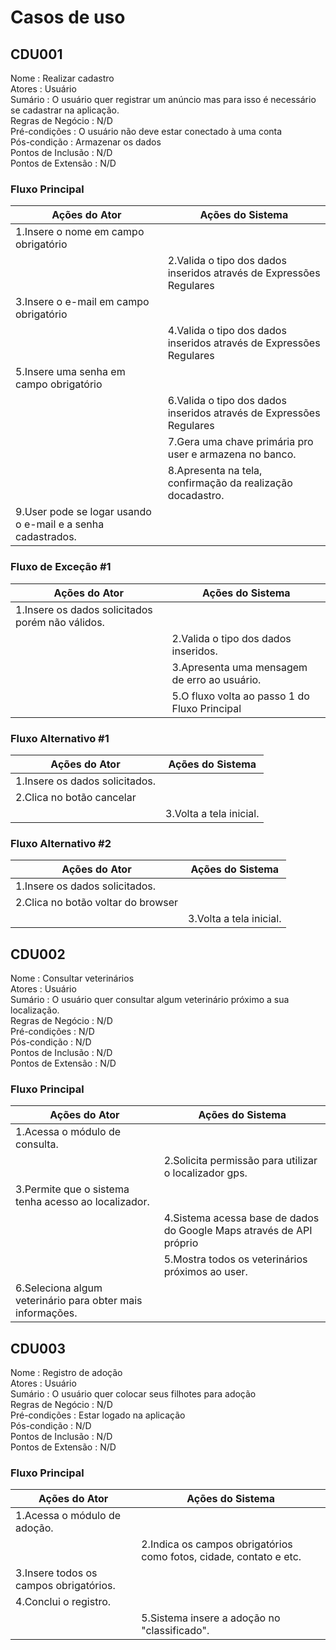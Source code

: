 # Casos de uso

## CDU001
Nome : Realizar cadastro  
Atores :	Usuário  
Sumário	: O usuário quer registrar um anúncio mas para isso é necessário se cadastrar na aplicação.  
Regras de Negócio :	N/D  
Pré-condições	: O usuário não deve estar conectado à uma conta  
Pós-condição : Armazenar os dados  
Pontos de Inclusão :	N/D  
Pontos de Extensão :	N/D  

### Fluxo Principal
|                         Ações do Ator	                           |                          Ações do Sistema                         |
-------------------------------------------------------------------|--------------------------------------------------------------------
|1.Insere o nome em campo obrigatório                              |                                                                   |
|                                                                 | 2.Valida o tipo dos dados inseridos através de Expressões Regulares|
|3.Insere o e-mail em campo obrigatório                           |                                                                   |
|                                                                 | 4.Valida o tipo dos dados inseridos através de Expressões Regulares|
|5.Insere uma senha em campo obrigatório                                                                                          |
|                                                                 | 6.Valida o tipo dos dados inseridos através de Expressões Regulares|
|                                                                  | 7.Gera uma chave primária pro user e armazena no banco.           |
|                                                                  | 8.Apresenta na tela, confirmação da realização docadastro.        |
|9.User pode se logar usando o e-mail e a senha cadastrados.        |                                                                   |


### Fluxo de Exceção #1
|                         Ações do Ator	                           |                          Ações do Sistema                         |
-------------------------------------------------------------------|--------------------------------------------------------------------
|1.Insere os dados solicitados porém não válidos.                  |                                                                   |
|                                                                  | 2.Valida o tipo dos dados inseridos.                              |
|                                                                  | 3.Apresenta uma mensagem de erro ao usuário.                      | |                                                                  | 4.O sistema limpa o(s) campo(s) errado(s).                        |
|                                                                  | 5.O fluxo volta ao passo 1 do Fluxo Principal                     |

### Fluxo Alternativo #1
|                         Ações do Ator	                           |                          Ações do Sistema                         |
-------------------------------------------------------------------|--------------------------------------------------------------------
|1.Insere os dados solicitados.                                    |                                                                   |
|2.Clica no botão cancelar                                         |                                                                   |
|                                                                  | 3.Volta a tela inicial.                                           |

### Fluxo Alternativo #2
|                         Ações do Ator	                           |                          Ações do Sistema                         |
-------------------------------------------------------------------|--------------------------------------------------------------------
|1.Insere os dados solicitados.                                    |                                                                   |
|2.Clica no botão voltar do browser                                |                                                                   |
|                                                                  | 3.Volta a tela inicial.                                           |



## CDU002
Nome : Consultar veterinários  
Atores :	Usuário  
Sumário	: O usuário quer consultar algum veterinário próximo a sua localização.  
Regras de Negócio :	N/D  
Pré-condições	: N/D  
Pós-condição : N/D  
Pontos de Inclusão :	N/D  
Pontos de Extensão :	N/D  

### Fluxo Principal
|                        Ações do Ator	                          |                          Ações do Sistema                         |
|-----------------------------------------------------------------|-------------------------------------------------------------------|
|1.Acessa o módulo de consulta.                                   |                                                                   |
|                                                                 |2.Solicita permissão para utilizar o localizador gps.              |
|3.Permite que o sistema tenha acesso ao localizador.             |                                                                   |
|                                                                 |4.Sistema acessa base de dados do Google Maps através de API próprio|
|                                                                 |5.Mostra todos os veterinários próximos ao user.                   |
|6.Seleciona algum veterinário para obter mais informações.       |                                                                   |


## CDU003

Nome : Registro de adoção  
Atores :	Usuário  
Sumário	: O usuário quer colocar seus filhotes para adoção  
Regras de Negócio :	N/D  
Pré-condições	: Estar logado na aplicação  
Pós-condição : N/D  
Pontos de Inclusão :	N/D  
Pontos de Extensão :	N/D  

### Fluxo Principal
|                         Ações do Ator	                           |                          Ações do Sistema                         |
|------------------------------------------------------------------|-------------------------------------------------------------------|
|1.Acessa o módulo de adoção.                                      |                                                                   |
|                                                                  |2.Indica os campos obrigatórios como fotos, cidade, contato e etc. |
|3.Insere todos os campos obrigatórios.                            |                                                                   |
|4.Conclui o registro.                                             |                                                                   |
|                                                                  |5.Sistema insere a adoção no "classificado".                       |
